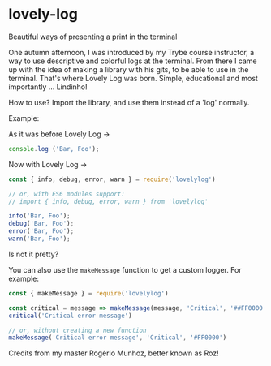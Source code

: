 # lovely-log
Beautiful ways of presenting a print in the terminal

One autumn afternoon, I was introduced by my Trybe course instructor, a way to use descriptive and colorful logs at the terminal. From there I came up with the idea of making a library with his gits, to be able to use in the terminal. That's where Lovely Log was born. Simple, educational and most importantly ... Lindinho!

How to use?
Import the library, and use them instead of a 'log' normally.

Example:

As it was before Lovely Log →

```javascript
console.log ('Bar, Foo');
```

Now with Lovely Log →

```javascript
const { info, debug, error, warn } = require('lovelylog')

// or, with ES6 modules support:
// import { info, debug, error, warn } from 'lovelylog'

info('Bar, Foo');
debug('Bar, Foo');
error('Bar, Foo');
warn('Bar, Foo');
```

Is not it pretty?

You can also use the `makeMessage` function to get a custom logger. For example:

```javascript
const { makeMessage } = require('lovelylog')

const critical = message => makeMessage(message, 'Critical', '##FF0000')
critical('Critical error message')

// or, without creating a new function
makeMessage('Critical error message', 'Critical', '#FF0000')
```

Credits from my master Rogério Munhoz, better known as Roz!
